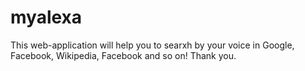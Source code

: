 # myalexa
 This web-application will help you to searxh by your voice in Google, Facebook, Wikipedia, Facebook and so on! Thank you.
